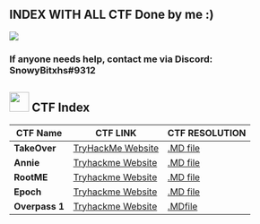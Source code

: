## **INDEX WITH ALL CTF Done by me :)**
<img src="https://user-images.githubusercontent.com/73097560/115834477-dbab4500-a447-11eb-908a-139a6edaec5c.gif">

### If anyone needs help, contact me via Discord: **SnowyBitxhs#9312**


## <img src="https://media.giphy.com/media/iY8CRBdQXODJSCERIr/giphy.gif" width="35"><b> CTF Index </b>

|CTF Name|CTF LINK|CTF RESOLUTION|
|--------|--------|--------------|
|**TakeOver**|[TryHackMe Website](https://tryhackme.com/room/takeover)|[.MD file](https://github.com/SnowyYT07/TryhackmeCTFs/tree/main/TakeOver)|
|**Annie**|[Tryhackme Website](https://tryhackme.com/room/annie)|[.MD file](https://github.com/SnowyYT07/TryhackmeCTFs/blob/main/Annie/readme.md)|
|**RootME**|[Tryhackme Website](https://tryhackme.com/room/rrootme)|[.MD file](https://github.com/SnowyYT07/TryhackmeCTFs/blob/main/RootMe/readme.md)|
|**Epoch**|[Tryhackme Website](https://tryhackme.com/room/epoch)|[.MD file](https://github.com/SnowyYT07/TryhackmeCTFs/blob/main/Epoch/readme.md)|
|**Overpass 1**|[Tryhackme Website](https://tryhackme.com/room/overpass)|[.MDfile](https://github.com/SnowyYT07/TryhackmeCTFs/blob/main/Overpass%201/readme.md)
